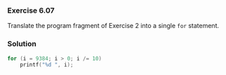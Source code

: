 ### Exercise 6.07
Translate the program fragment of Exercise 2 into a single `for` statement.

### Solution

```c
for (i = 9384; i > 0; i /= 10)
    printf("%d ", i);
```
